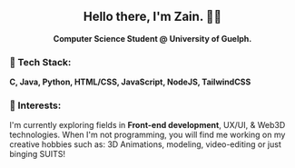 <div align="center">
  
## Hello there, I'm Zain. 👋🏼
**Computer Science Student @ University of Guelph.**
  
</div>


### 🧠 Tech Stack:
**C, Java, Python, HTML/CSS, JavaScript, NodeJS, TailwindCSS**

### 🎨 Interests:
I'm currently exploring fields in **Front-end development**, UX/UI, & Web3D technologies. When I'm not programming, you will find me working on my creative hobbies such as: 3D Animations, modeling, video-editing or just binging SUITS!

